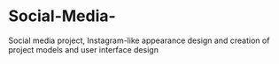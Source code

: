 # Social-Media-
Social media project, Instagram-like appearance design and creation of project models and user interface design
